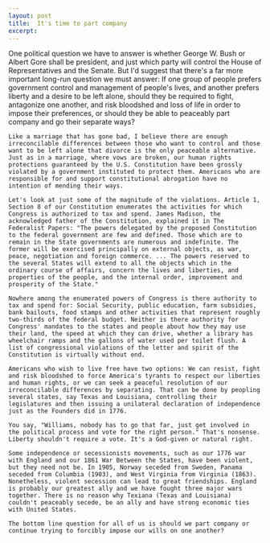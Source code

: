 ```yaml
---
layout: post
title:  It's time to part company
excerpt:
---
```




            

    

            

One political question we have to answer is whether George W. Bush or Albert Gore shall be president, and just which party will control the House of Representatives and the Senate. But I'd suggest that there's a far more important long-run question we must answer: If one group of people prefers government control and management of people's lives, and another prefers liberty and a desire to be left alone, should they be required to fight, antagonize one another, and risk bloodshed and loss of life in order to impose their preferences, or should they be able to peaceably part company and go their separate ways?

	Like a marriage that has gone bad, I believe there are enough irreconcilable differences between those who want to control and those want to be left alone that divorce is the only peaceable alternative. Just as in a marriage, where vows are broken, our human rights protections guaranteed by the U.S. Constitution have been grossly violated by a government instituted to protect them. Americans who are responsible for and support constitutional abrogation have no intention of mending their ways.

	Let's look at just some of the magnitude of the violations. Article 1, Section 8 of our Constitution enumerates the activities for which Congress is authorized to tax and spend. James Madison, the acknowledged father of the Constitution, explained it in The Federalist Papers: "The powers delegated by the proposed Constitution to the federal government are few and defined. Those which are to remain in the State governments are numerous and indefinite. The former will be exercised principally on external objects, as war, peace, negotiation and foreign commerce. ... The powers reserved to the several States will extend to all the objects which in the ordinary course of affairs, concern the lives and liberties, and properties of the people, and the internal order, improvement and prosperity of the State."

	Nowhere among the enumerated powers of Congress is there authority to tax and spend for: Social Security, public education, farm subsidies, bank bailouts, food stamps and other activities that represent roughly two-thirds of the federal budget. Neither is there authority for Congress' mandates to the states and people about how they may use their land, the speed at which they can drive, whether a library has wheelchair ramps and the gallons of water used per toilet flush. A list of congressional violations of the letter and spirit of the Constitution is virtually without end.

	Americans who wish to live free have two options: We can resist, fight and risk bloodshed to force America's tyrants to respect our liberties and human rights, or we can seek a peaceful resolution of our irreconcilable differences by separating. That can be done by peopling several states, say Texas and Louisiana, controlling their legislatures and then issuing a unilateral declaration of independence just as the Founders did in 1776. 

	You say, "Williams, nobody has to go that far, just get involved in the political process and vote for the right person." That's nonsense. Liberty shouldn't require a vote. It's a God-given or natural right.

	Some independence or secessionists movements, such as our 1776 war with England and our 1861 War Between the States, have been violent, but they need not be. In 1905, Norway seceded from Sweden, Panama seceded from Columbia (1903), and West Virginia from Virginia (1863). Nonetheless, violent secession can lead to great friendships. England is probably our greatest ally and we have fought three major wars together. There is no reason why Texiana (Texas and Louisiana) couldn't peaceably secede, be an ally and have strong economic ties with United States. 

	The bottom line question for all of us is should we part company or continue trying to forcibly impose our wills on one another? 

        
